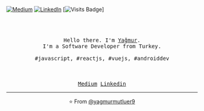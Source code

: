 [![Medium](https://img.shields.io/badge/Medium-yagmurmutluer-green?style=flat-square&logo=medium)](https://medium.com/@yagmurmutluer)
[![LinkedIn](https://img.shields.io/badge/LinkedIn-yagmurmutluer-red?style=flat-square&logo=linkedin)](https://www.linkedin.com/in/yağmur-mutluer/)
[![Visits Badge](https://badges.pufler.dev/visits/yagmurmutluer9/yagmurmutluer9)]



<p align="center">
  <br>
  <br>
  <br>
 <samp>Hello there. I'm <a href="https://yagmurmutluer9.github.io">Yağmur</a>.<br> I'm a Software Developer from Turkey.<br><br>#javascript, #reactjs, #vuejs, #androiddev</samp>
  <br>
  <br>
  <br>
  <br>
  <samp> <a href="https://medium.com/@yagmurmutluer">Medium</a> </samp>
 <samp> <a href="https://www.linkedin.com/in/yağmur-mutluer"> Linkedin</a> </samp>
 </p>

------------
<p align="center">⭐️ From <a href="https://github.com/yagmurmutluer9">@yagmurmutluer9</a></p>







